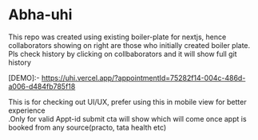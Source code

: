 # Abha-uhi
This repo was created using existing boiler-plate for nextjs, hence collaborators showing on right are those who initially created boiler plate.
Pls check history by clicking on collbaborators and it will show full git history


[DEMO]:- https://uhi.vercel.app/?appointmentId=75282f14-004c-486d-a006-d484fb785f18

This is for checking out UI/UX, prefer using this in mobile view for better experience \
.Only for valid Appt-id submit cta will show which will come once appt is booked from any source(practo, tata health etc)
